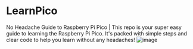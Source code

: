 # LearnPico
No Headache Guide to Raspberry Pi Pico | This repo is your super easy guide to learning the Raspberry Pi Pico. It's packed with simple steps and clear code to help you learn without any headaches!
![image](https://github.com/user-attachments/assets/acd90499-2c8c-4d1c-bb28-896fca34f381)



